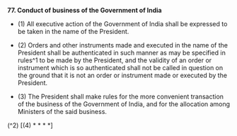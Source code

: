 **77\. Conduct of business of the Government of India**

-   (1) All executive action of the Government of India shall be expressed to be taken in the name of the President.

- (2) Orders and other instruments made and executed in the name of the President shall be authenticated in such manner as may be specified in rules^1 to be made by the President, and the validity of an order or instrument which is so authenticated shall not be called in question on the ground that it is not an order or instrument made or executed by the President.

- (3) The President shall make rules for the more convenient transaction of the business of the Government of India, and for the allocation among Ministers of the said business.

(^2) [(4) * * * *]
